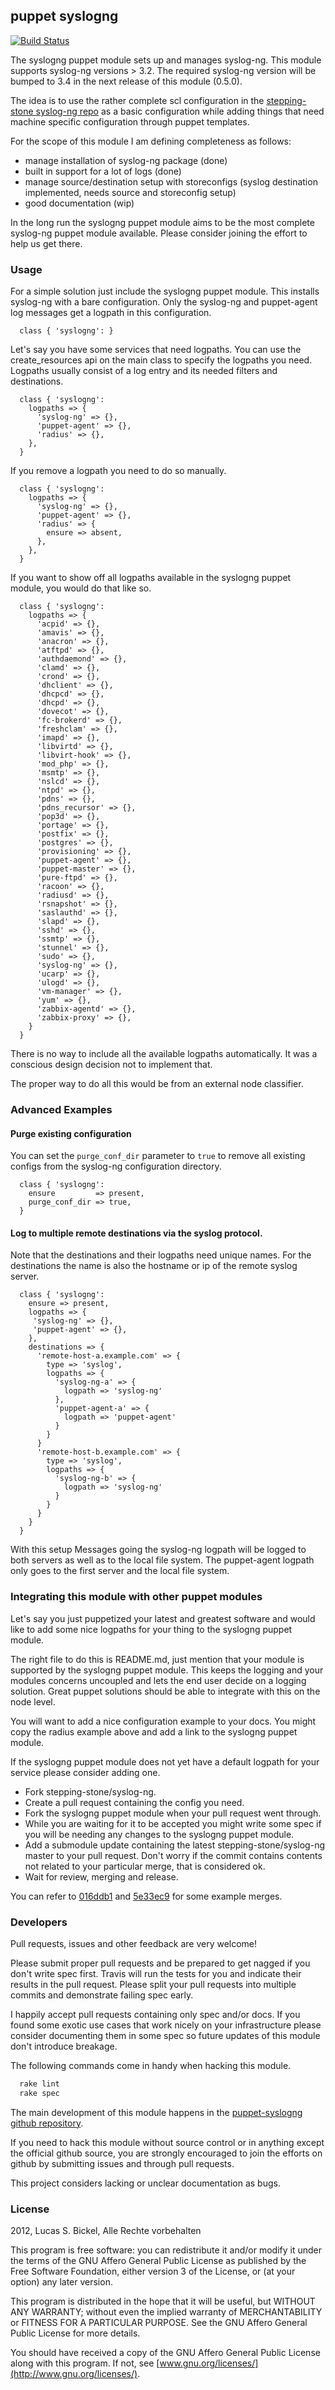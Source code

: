 ## puppet syslogng

[![Build Status](https://travis-ci.org/purplehazech/puppet-syslogng.png?branch=master)](https://travis-ci.org/purplehazech/puppet-syslogng)

The syslogng puppet module sets up and manages syslog-ng. This module supports syslog-ng versions > 3.2. The required syslog-ng version will be bumped to 3.4 in the next release of this module (0.5.0).

The idea is to use the rather complete scl configuration in the [stepping-stone syslog-ng repo](https://github.com/stepping-stone/syslog-ng) as a basic configuration 
while adding things that need machine specific configuration through puppet templates.

For the scope of this module I am defining completeness as follows:

- manage installation of syslog-ng package (done)
- built in support for a lot of logs (done)
- manage source/destination setup with storeconfigs (syslog destination implemented, needs source and storeconfig setup)
- good documentation (wip)

In the long run the syslogng puppet module aims to be the most complete syslog-ng puppet module
available. Please consider joining the effort to help us get there.

### Usage

For a simple solution just include the syslogng puppet module. This installs syslog-ng
with a bare configuration. Only the syslog-ng and puppet-agent log messages get a
logpath in this configuration.

```puppet
  class { 'syslogng': }
```

Let's say you have some services that need logpaths. You can use the create_resources
api on the main class to specify the logpaths you need. Logpaths usually consist of a
log entry and its needed filters and destinations.

```puppet
  class { 'syslogng':
    logpaths => {
      'syslog-ng' => {},
      'puppet-agent' => {},
      'radius' => {},
    },
  }
```

If you remove a logpath you need to do so manually.

```puppet
  class { 'syslogng':
    logpaths => {
      'syslog-ng' => {},
      'puppet-agent' => {},
      'radius' => {
        ensure => absent,
      },
    },
  }
```

If you want to show off all logpaths available in the syslogng puppet module, you would
do that like so.

```puppet
  class { 'syslogng':
    logpaths => {
      'acpid' => {},
      'amavis' => {},
      'anacron' => {},
      'atftpd' => {},
      'authdaemond' => {},
      'clamd' => {},
      'crond' => {},
      'dhclient' => {},
      'dhcpcd' => {},
      'dhcpd' => {},
      'dovecot' => {},
      'fc-brokerd' => {},
      'freshclam' => {},
      'imapd' => {},
      'libvirtd' => {},
      'libvirt-hook' => {},
      'mod_php' => {},
      'msmtp' => {},
      'nslcd' => {},
      'ntpd' => {},
      'pdns' => {},
      'pdns_recursor' => {},
      'pop3d' => {},
      'portage' => {},
      'postfix' => {},
      'postgres' => {},
      'provisioning' => {},
      'puppet-agent' => {},
      'puppet-master' => {},
      'pure-ftpd' => {},
      'racoon' => {},
      'radiusd' => {},
      'rsnapshot' => {},
      'saslauthd' => {},
      'slapd' => {},
      'sshd' => {},
      'ssmtp' => {},
      'stunnel' => {},
      'sudo' => {},
      'syslog-ng' => {},
      'ucarp' => {},
      'ulogd' => {},
      'vm-manager' => {},
      'yum' => {},
      'zabbix-agentd' => {},
      'zabbix-proxy' => {},
    }
  }
```

There is no way to include all the available logpaths automatically. It was a
conscious design decision not to implement that.

The proper way to do all this would be from an external node classifier.

### Advanced Examples

#### Purge existing configuration

You can set the ``purge_conf_dir`` parameter to ``true`` to remove all existing configs
from the syslog-ng configuration directory.

```puppet
  class { 'syslogng':
    ensure         => present,
    purge_conf_dir => true,
  }
```

#### Log to multiple remote destinations via the syslog protocol.

Note that the destinations and their logpaths need unique names. For the destinations
the name is also the hostname or ip of the remote syslog server.

```puppet
  class { 'syslogng':
    ensure => present,
    logpaths => {
     'syslog-ng' => {},
     'puppet-agent' => {},
    },
    destinations => {
      'remote-host-a.example.com' => {
        type => 'syslog',
        logpaths => {
          'syslog-ng-a' => {
            logpath => 'syslog-ng'
          },
          'puppet-agent-a' => {
            logpath => 'puppet-agent'
          }
        }
      }
      'remote-host-b.example.com' => {
        type => 'syslog',
        logpaths => {
          'syslog-ng-b' => {
            logpath => 'syslog-ng'
          }
        }
      }
    }
  }
```

With this setup Messages going the syslog-ng logpath will be logged to both servers as
well as to the local file system. The puppet-agent logpath only goes to the first server
and the local file system.

### Integrating this module with other puppet modules

Let's say you just puppetized your latest and greatest software and would like to add some
nice logpaths for your thing to the syslogng puppet module.

The right file to do this is README.md, just mention that your module is supported by
the syslogng puppet module. This keeps the logging and your modules concerns uncoupled
and lets the end user decide on a logging solution. Great puppet solutions should be able
to integrate with this on the node level.

You will want to add a nice configuration example to your docs. You might copy the radius
example above and add a link to the syslogng puppet module.

If the syslogng puppet module does not yet have a default logpath for your service please
consider adding one.

* Fork stepping-stone/syslog-ng.
* Create a pull request containing the config you need.
* Fork the syslogng puppet module when your pull request went through.
* While you are waiting for it to be accepted you might write some spec if you will be
  needing any changes to the syslogng puppet module.
* Add a submodule update containing the latest stepping-stone/syslog-ng master to your
  pull request. Don't worry if the commit contains contents not related to your
  particular merge, that is considered ok.
* Wait for review, merging and release.

You can refer to [016ddb1](https://github.com/stepping-stone/syslog-ng/commit/016ddb162a141b773b46582ea72cf9fef696ec79)
and [5e33ec9](https://github.com/purplehazech/puppet-syslogng/commit/5e33ec9623d5fde0d4bd4757267c41bac8277d63)
for some example merges.

### Developers

Pull requests, issues and other feedback are very welcome!

Please submit proper pull requests and be prepared to get nagged if you don't write spec
first. Travis will run the tests for you and indicate their results in the pull request.
Please split your pull requests into multiple commits and demonstrate failing spec early.

I happily accept pull requests containing only spec and/or docs. If you found some exotic
use cases that work nicely on your infrastructure please consider documenting them in 
some spec so future updates of this module don't introduce breakage.

The following commands come in handy when hacking this module.

```sh
  rake lint
  rake spec
```

The main development of this module happens in the [puppet-syslogng github repository](
https://github.com/purplehazech/puppet-syslogng).

If you need to hack this module without source control or in anything except the
official github source, you are strongly encouraged to join the efforts on github by
submitting issues and through pull requests.

This project considers lacking or unclear documentation as bugs.

### License

2012, Lucas S. Bickel, Alle Rechte vorbehalten

This program is free software: you can redistribute it and/or modify it under the terms
of the GNU Affero General Public License as published by the Free Software Foundation,
either version 3 of the License, or (at your option) any later version.

This program is distributed in the hope that it will be useful, but WITHOUT ANY WARRANTY;
without even the implied warranty of MERCHANTABILITY or FITNESS FOR A PARTICULAR PURPOSE.
See the GNU Affero General Public License for more details.

You should have received a copy of the GNU Affero General Public License along with this
program. If not, see [www.gnu.org/licenses/](http://www.gnu.org/licenses/).
